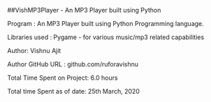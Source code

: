 ##VishMP3Player - An MP3 Player built using Python

Program : An MP3 Player built using Python Programming language.

Libraries used : Pygame - for various music/mp3 related capabilities

Author: Vishnu Ajit

Author GitHub URL : github.com/ruforavishnu

Total Time Spent on Project: 6.0 hours

Total time Spent as of date: 25th March, 2020